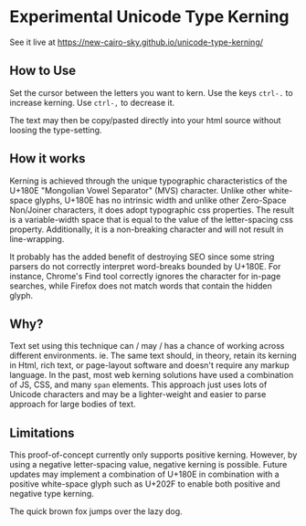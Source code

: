 # Experimental Unicode Type Kerning

See it live at https://new-cairo-sky.github.io/unicode-type-kerning/

## How to Use
      
Set the cursor between the letters you want to kern. Use the keys
`ctrl-.` to increase kerning. Use `ctrl-,` to decrease it.

The text may then be copy/pasted directly into your html source without loosing the type-setting. 

## How it works

Kerning is achieved through the unique typographic characteristics of
the U+180E "Mongolian Vowel Separator" (MVS) character. Unlike other
white-space glyphs, U+180E has no intrinsic width and unlike other
Zero-Space Non/Joiner characters, it does adopt typographic css
properties. The result is a variable-width space that is equal to the
value of the letter-spacing css property. Additionally, it is a
non-breaking character and will not result in line-wrapping.


It probably has the added benefit of destroying SEO since some string
parsers do not correctly interpret word-breaks bounded by U+180E. For
instance, Chrome's Find tool correctly ignores the character for in-page
searches, while Firefox does not match words that contain the hidden
glyph.

## Why?

Text set using this technique can / may / has a chance of working across different environments. ie. The same text should, in theory, retain its kerning in Html, rich text, or page-layout software and doesn't require any markup language. In the past, most web kerning solutions have used a combination of JS, CSS, and many `span` elements. This approach just uses lots of Unicode characters and may be a lighter-weight and easier to parse approach for large bodies of text. 

## Limitations

This proof-of-concept currently only supports positive kerning. However,
by using a negative letter-spacing value, negative kerning is possible.
Future updates may implement a combination of U+180E in combination with
a positive white-space glyph such as U+202F to enable both positive and
negative type kerning.


T᠎᠎᠎᠎᠎᠎᠎᠎᠎᠎᠎᠎᠎᠎᠎᠎᠎᠎᠎᠎᠎᠎᠎᠎h᠎᠎᠎᠎e qu᠎᠎᠎᠎i᠎᠎᠎᠎c᠎᠎᠎᠎᠎᠎᠎᠎᠎᠎᠎᠎᠎᠎᠎᠎k br᠎᠎᠎᠎ow᠎᠎᠎᠎n f᠎᠎᠎᠎᠎᠎᠎᠎ox jump᠎᠎᠎᠎s o᠎᠎᠎᠎v᠎᠎᠎᠎e᠎᠎᠎᠎r t᠎᠎᠎᠎᠎᠎᠎᠎᠎᠎᠎᠎᠎᠎᠎᠎᠎᠎᠎᠎᠎᠎᠎᠎he la᠎᠎᠎᠎z᠎᠎᠎᠎᠎᠎᠎᠎᠎᠎᠎᠎y d᠎᠎᠎᠎og.

